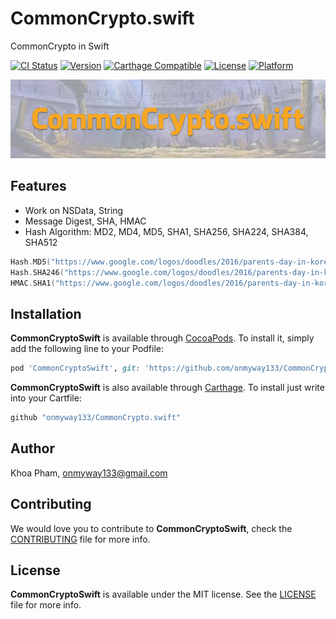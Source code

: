 # CommonCrypto.swift
CommonCrypto in Swift

[![CI Status](http://img.shields.io/travis/onmyway133/CommonCryptoSwift.svg?style=flat)](https://travis-ci.org/onmyway133/CommonCryptoSwift)
[![Version](https://img.shields.io/cocoapods/v/CommonCryptoSwift.svg?style=flat)](http://cocoadocs.org/docsets/CommonCryptoSwift)
[![Carthage Compatible](https://img.shields.io/badge/Carthage-compatible-4BC51D.svg?style=flat)](https://github.com/Carthage/Carthage)
[![License](https://img.shields.io/cocoapods/l/CommonCryptoSwift.svg?style=flat)](http://cocoadocs.org/docsets/CommonCryptoSwift)
[![Platform](https://img.shields.io/cocoapods/p/CommonCryptoSwift.svg?style=flat)](http://cocoadocs.org/docsets/CommonCryptoSwift)

![](Screenshots/Banner.png)

## Features

- Work on NSData, String
- Message Digest, SHA, HMAC
- Hash Algorithm: MD2, MD4, MD5, SHA1, SHA256, SHA224, SHA384, SHA512

```swift
Hash.MD5("https://www.google.com/logos/doodles/2016/parents-day-in-korea-5757703554072576-hp2x.jpg") // 0dfb10e8d2ae771b3b3ed4544139644e
Hash.SHA246("https://www.google.com/logos/doodles/2016/parents-day-in-korea-5757703554072576-hp2x.jpg") // cb051d58a60b9581ff4c7ba63da07f9170f61bfbebab4a39898432ec970c3754
HMAC.SHA1("https://www.google.com/logos/doodles/2016/parents-day-in-korea-5757703554072576-hp2x.jpg", key: "google") // 5f4474c8872d73c1490241ab015f6c672c6dcdc8
```

## Installation

**CommonCryptoSwift** is available through [CocoaPods](http://cocoapods.org). To install
it, simply add the following line to your Podfile:

```ruby
pod 'CommonCryptoSwift', git: 'https://github.com/onmyway133/CommonCrypto.swift'
```

**CommonCryptoSwift** is also available through [Carthage](https://github.com/Carthage/Carthage).
To install just write into your Cartfile:

```ruby
github "onmyway133/CommonCrypto.swift"
```

## Author

Khoa Pham, onmyway133@gmail.com

## Contributing

We would love you to contribute to **CommonCryptoSwift**, check the [CONTRIBUTING](https://github.com/onmyway133/CommonCryptoSwift/blob/master/CONTRIBUTING.md) file for more info.

## License

**CommonCryptoSwift** is available under the MIT license. See the [LICENSE](https://github.com/onmyway133/CommonCryptoSwift/blob/master/LICENSE.md) file for more info.
